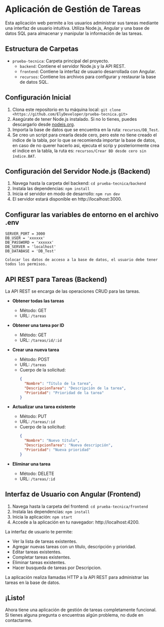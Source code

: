 
 # Aplicación de Gestión de Tareas

Esta aplicación web permite a los usuarios administrar sus tareas mediante una interfaz de usuario intuitiva. Utiliza Node.js, Angular y una base de datos SQL para almacenar y manipular la información de las tareas.

## Estructura de Carpetas

- `prueba-tecnica`: Carpeta principal del proyecto.
  - `backend`: Contiene el servidor Node.js y la API REST.
  - `frontend`: Contiene la interfaz de usuario desarrollada con Angular.
  - `recursos`: Contiene los archivos para configurar y restaurar la base de datos SQL.

## Configuración Inicial

1. Clona este repositorio en tu máquina local: `git clone <https://github.com/ElyDeveloper/prueba-tecnica.git>`
2. Asegúrate de tener Node.js instalado. Si no lo tienes, puedes descargarlo desde [nodejs.org](https://nodejs.org/).
3. Importa la base de datos que se encuentra en la ruta: `recursos/DB_Test`.
4. Se creo un script para crearla desde cero, pero este no tiene creado el indice de la tabla, por lo que se recomienda importar la base de datos, en caso de no querer hacerlo asi, ejecuta el scrip y posteriormente crea el indice en la tabla, la ruta es: `recursos/Crear BD desde cero sin índice.BAT`.

## Configuración del Servidor Node.js (Backend)

1. Navega hasta la carpeta del backend: `cd prueba-tecnica/backend`
2. Instala las dependencias: `npm install`
3. Inicia el servidor en modo de desarrollo: `npm run dev`
4. El servidor estará disponible en http://localhost:3000.

## Configurar las variables de entorno en el archivo .env
    SERVER_PORT = 3000
    DB_USER = 'xxxxxx'
    DB_PASSWORD = 'xxxxxx'
    DB_SERVER = 'localhost'
    DB_DATABASE = 'DB_Test'

    Colocar los datos de acceso a la base de datos, el usuario debe tener todos los permisos.

## API REST para Tareas (Backend)

La API REST se encarga de las operaciones CRUD para las tareas.

- **Obtener todas las tareas**
  - Método: GET
  - URL: `/tareas`

- **Obtener una tarea por ID**
  - Método: GET
  - URL: `/tareas/id/:id`

- **Crear una nueva tarea**
  - Método: POST
  - URL: `/tareas`
  - Cuerpo de la solicitud: 
    ```json
    {
      "Nombre": "Título de la tarea",
      "DescripcionTarea": "Descripción de la tarea",
      "Prioridad": "Prioridad de la tarea"
    }
    ```

- **Actualizar una tarea existente**
  - Método: PUT
  - URL: `/tareas/:id`
  - Cuerpo de la solicitud:
    ```json
    {
      "Nombre": "Nuevo título",
      "DescripcionTarea": "Nueva descripción",
      "Prioridad": "Nueva prioridad"
    }
    ```

- **Eliminar una tarea**
  - Método: DELETE
  - URL: `/tareas/:id`

## Interfaz de Usuario con Angular (Frontend)

1. Navega hasta la carpeta del frontend: `cd prueba-tecnica/frontend`
2. Instala las dependencias: `npm install`
3. Inicia la aplicación: `npm start`
4. Accede a la aplicación en tu navegador: http://localhost:4200.

La interfaz de usuario te permite:

- Ver la lista de tareas existentes.
- Agregar nuevas tareas con un título, descripción y prioridad.
- Editar tareas existentes.
- Completar tareas existentes.
- Eliminar tareas existentes.
- Hacer busqueda de tareas por Descripcion.

La aplicación realiza llamadas HTTP a la API REST para administrar las tareas en la base de datos.

## ¡Listo!

Ahora tiene una aplicación de gestión de tareas completamente funcional. Si tienes alguna pregunta o encuentras algún problema, no dude en contactarme.

